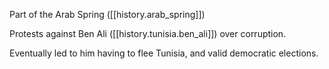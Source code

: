 

Part of the Arab Spring ([[history.arab_spring]])

Protests against Ben Ali ([[history.tunisia.ben_ali]]) over corruption.

Eventually led to him having to flee Tunisia, and valid democratic elections.
